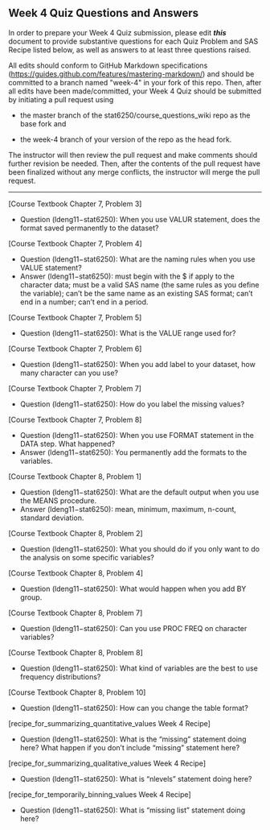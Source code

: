 ## Week 4 Quiz Questions and Answers

In order to prepare your Week 4 Quiz submission, please edit ***this*** document to provide substantive questions for each Quiz Problem and SAS Recipe listed below, as well as answers to at least three questions raised.

All edits should conform to GitHub Markdown specifications (https://guides.github.com/features/mastering-markdown/) and should be committed to a branch named "week-4" in your fork of this repo. Then, after all edits have been made/committed, your Week 4 Quiz should be submitted by initiating a pull request using

- the master branch of the stat6250/course_questions_wiki repo as the base fork and

- the week-4 branch of your version of the repo as the head fork.

The instructor will then review the pull request and make comments should further revision be needed. Then, after the contents of the pull request have been finalized without any merge conflicts, the instructor will merge the pull request.

********************************************************************************



[Course Textbook Chapter 7, Problem 3]
- Question (ldeng11−stat6250): When you use VALUR statement, does the format saved permanently to the dataset?



[Course Textbook Chapter 7, Problem 4]
- Question (ldeng11−stat6250): What are the naming rules when you use VALUE statement?
- Answer (ldeng11−stat6250): must begin with the $ if apply to the character data; must be a valid SAS name (the same rules as you define the variable); can’t be the same name as an existing SAS format; can’t end in a number; can’t end in a period.



[Course Textbook Chapter 7, Problem 5]
- Question (ldeng11−stat6250): What is the VALUE range used for?



[Course Textbook Chapter 7, Problem 6]
- Question (ldeng11−stat6250): When you add label to your dataset, how many character can you use?



[Course Textbook Chapter 7, Problem 7]
- Question (ldeng11−stat6250): How do you label the missing values?



[Course Textbook Chapter 7, Problem 8]
- Question (ldeng11−stat6250): When you use FORMAT statement in the DATA step. What happened?
- Answer (ldeng11−stat6250): You permanently add the formats to the variables.



[Course Textbook Chapter 8, Problem 1]
- Question (ldeng11−stat6250): What are the default output when you use the MEANS procedure.
- Answer (ldeng11−stat6250): mean, minimum, maximum, n-count, standard deviation.



[Course Textbook Chapter 8, Problem 2]
- Question (ldeng11−stat6250): What you should do if you only want to do the analysis on some specific variables?



[Course Textbook Chapter 8, Problem 4]
- Question (ldeng11−stat6250): What would happen when you add BY group.



[Course Textbook Chapter 8, Problem 7]
- Question (ldeng11−stat6250): Can you use PROC FREQ on character variables?



[Course Textbook Chapter 8, Problem 8]
- Question (ldeng11−stat6250): What kind of variables are the best to use frequency distributions?



[Course Textbook Chapter 8, Problem 10]
- Question (ldeng11−stat6250): How can you change the table format?



[recipe_for_summarizing_quantitative_values Week 4 Recipe]
- Question (ldeng11−stat6250): What is the “missing” statement doing here? What happen if you don’t include “missing” statement here?



[recipe_for_summarizing_qualitative_values Week 4 Recipe]
- Question (ldeng11−stat6250): What is “nlevels” statement doing here?



[recipe_for_temporarily_binning_values Week 4 Recipe]
- Question (ldeng11−stat6250): What is “missing list” statement doing here?



